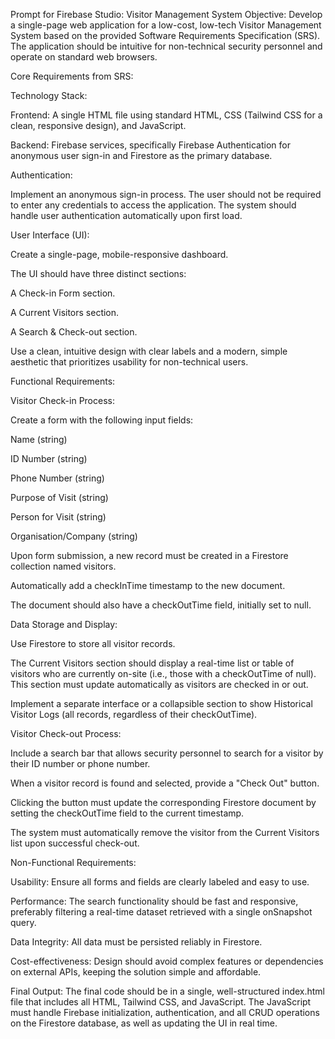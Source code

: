Prompt for Firebase Studio: Visitor Management System
Objective:
Develop a single-page web application for a low-cost, low-tech Visitor Management System based on the provided Software Requirements Specification (SRS). The application should be intuitive for non-technical security personnel and operate on standard web browsers.

Core Requirements from SRS:

Technology Stack:

Frontend: A single HTML file using standard HTML, CSS (Tailwind CSS for a clean, responsive design), and JavaScript.

Backend: Firebase services, specifically Firebase Authentication for anonymous user sign-in and Firestore as the primary database.

Authentication:

Implement an anonymous sign-in process. The user should not be required to enter any credentials to access the application. The system should handle user authentication automatically upon first load.

User Interface (UI):

Create a single-page, mobile-responsive dashboard.

The UI should have three distinct sections:

A Check-in Form section.

A Current Visitors section.

A Search & Check-out section.

Use a clean, intuitive design with clear labels and a modern, simple aesthetic that prioritizes usability for non-technical users.

Functional Requirements:

Visitor Check-in Process:

Create a form with the following input fields:

Name (string)

ID Number (string)

Phone Number (string)

Purpose of Visit (string)

Person for Visit (string)

Organisation/Company (string)

Upon form submission, a new record must be created in a Firestore collection named visitors.

Automatically add a checkInTime timestamp to the new document.

The document should also have a checkOutTime field, initially set to null.

Data Storage and Display:

Use Firestore to store all visitor records.

The Current Visitors section should display a real-time list or table of visitors who are currently on-site (i.e., those with a checkOutTime of null). This section must update automatically as visitors are checked in or out.

Implement a separate interface or a collapsible section to show Historical Visitor Logs (all records, regardless of their checkOutTime).

Visitor Check-out Process:

Include a search bar that allows security personnel to search for a visitor by their ID number or phone number.

When a visitor record is found and selected, provide a "Check Out" button.

Clicking the button must update the corresponding Firestore document by setting the checkOutTime field to the current timestamp.

The system must automatically remove the visitor from the Current Visitors list upon successful check-out.

Non-Functional Requirements:

Usability: Ensure all forms and fields are clearly labeled and easy to use.

Performance: The search functionality should be fast and responsive, preferably filtering a real-time dataset retrieved with a single onSnapshot query.

Data Integrity: All data must be persisted reliably in Firestore.

Cost-effectiveness: Design should avoid complex features or dependencies on external APIs, keeping the solution simple and affordable.

Final Output:
The final code should be in a single, well-structured index.html file that includes all HTML, Tailwind CSS, and JavaScript. The JavaScript must handle Firebase initialization, authentication, and all CRUD operations on the Firestore database, as well as updating the UI in real time.
